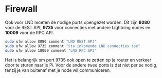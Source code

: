 # Firewall

Ook voor LND moeten de nodige ports opengezet worden. Dit zijn **8080** voor de REST API, **9735** voor connecties met andere Lightning nodes en **10009** voor de RPC API.

```bash
sudo ufw allow 8080 comment "LND REST API"
sudo ufw allow 9735 comment "Sta inkomende LND connecties toe"
sudo ufw allow 10009 comment "LND RPC API"
```

Het is belangrijk om port 9735 ook open te zetten op je router en verkeer door te sturen naar je Pi. Voor de andere twee ports is dat niet per se nodig, tenzij je van buitenaf met je node wil communiceren.

